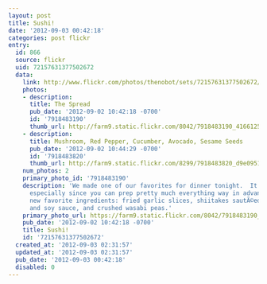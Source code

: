 ```yaml
---
layout: post
title: Sushi!
date: '2012-09-03 00:42:18'
categories: post flickr
entry:
  id: 866
  source: flickr
  uid: 72157631377502672
  data:
    link: http://www.flickr.com/photos/thenobot/sets/72157631377502672/
    photos:
    - description: 
      title: The Spread
      pub_date: '2012-09-02 10:42:18 -0700'
      id: '7918483190'
      thumb_url: http://farm9.static.flickr.com/8042/7918483190_416612547e_s.jpg
    - description: 
      title: Mushroom, Red Pepper, Cucumber, Avocado, Sesame Seeds
      pub_date: '2012-09-02 10:44:29 -0700'
      id: '7918483820'
      thumb_url: http://farm9.static.flickr.com/8299/7918483820_d9e0951297_s.jpg
    num_photos: 2
    primary_photo_id: '7918483190'
    description: 'We made one of our favorites for dinner tonight.  It''s super easy,
      especially since you can prep pretty much everything way in advance.  Surprise
      new favorite ingredients: fried garlic slices, shiitakes sautÃ©ed in rice vinegar
      and soy sauce, and crushed wasabi peas.'
    primary_photo_url: https://farm9.static.flickr.com/8042/7918483190_416612547e_m.jpg
    pub_date: '2012-09-02 10:42:18 -0700'
    title: Sushi!
    id: '72157631377502672'
  created_at: '2012-09-03 02:31:57'
  updated_at: '2012-09-03 02:31:57'
  pub_date: '2012-09-03 00:42:18'
  disabled: 0
---
```

